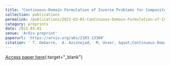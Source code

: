 ```yaml
---
title: "Continuous-Domain Formulation of Inverse Problems for Composite Sparse-Plus-Smooth Signals"
collection: publications
permalink: /publications/2021-03-01-Continuous-Domain-Formulation-of-Inverse-Problems-for-Composite-Sparse-Plus-Smooth-Signals
category: preprints
date: 2021-03-01
venue: 'ArXiv preprint'
paperurl: 'https://arxiv.org/abs/2103.13380'
citation: ' T. Debarre,  A. Aziznejad,  M. Unser, &quot;Continuous-Domain Formulation of Inverse Problems for Composite Sparse-Plus-Smooth Signals.&quot; <i>ArXiv preprint</i>, 2021.'
---
```

[Access paper here](https://arxiv.org/abs/2103.13380){:target="_blank"}

